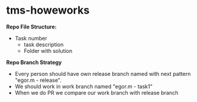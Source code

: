 # tms-howeworks

**Repo File Structure:**

 - Task number
	 - task description
	 - Folder with solution

**Repo Branch Strategy**
- Every person should have own release branch named with next pattern "egor.m - release".
- We should work in work branch named "egor.m  - task1"
- When we do PR we compare our work branch with release branch
	